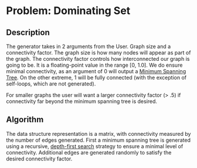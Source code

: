 # Problem: Dominating Set

## Description
The generator takes in 2 arguments from the User. Graph size and a connectivity factor. The graph size is how many nodes will
appear as part of the graph. The connectivity factor controls how interconnected our graph is going to be. It is a floating-point value in the range
[0, 1.0]. We do ensure minimal connectivity, as an argument of 0 will output a [Minimum Spanning Tree](https://en.wikipedia.org/wiki/Minimum_spanning_tree). On the other extreme, 1 will be fully connected (with the exception of self-loops, which are not generated).

For smaller graphs the user will want a larger connectivity factor (> .5) if connectivity far beyond the minimum spanning tree is desired.

## Algorithm
The data structure representation is a matrix, with connectivity measured by the number of edges generated. First a minimum spanning tree is generated using a recursive, [depth-first search](https://en.wikipedia.org/wiki/Depth-first_search) strategy to ensure a minimal level of connectivity. Additional edges are generated randomly to satisfy the desired connectivity factor.

